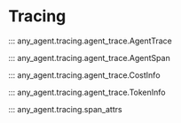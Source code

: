 # Tracing

::: any_agent.tracing.agent_trace.AgentTrace

::: any_agent.tracing.agent_trace.AgentSpan

::: any_agent.tracing.agent_trace.CostInfo

::: any_agent.tracing.agent_trace.TokenInfo

::: any_agent.tracing.span_attrs
